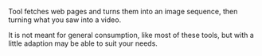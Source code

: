 Tool fetches web pages and turns them into an image sequence, then turning what you saw into a video.

It is not meant for general consumption, like most of these tools, but with a little adaption may be able to suit your needs.